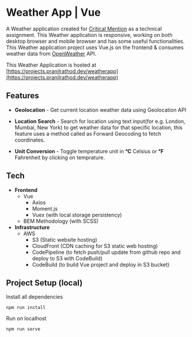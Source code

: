 # Weather App | Vue


A Weather application created for [Critical Mention](https://www.criticalmention.com/) as a technical assignment. This Weather application is responsive, working on both desktop browser and mobile browser and has some useful functionalities. This Weather application project uses Vue.js on the frontend & consumes weather data from [OpenWeather](https://openweathermap.org/) API.

This Weather Application is hosted at [https://projects.pranilrathod.dev/weatherapp](https://projects.pranilrathod.dev/weatherapp)


## Features
- **Geolocation** - Get current location weather data using Geolocation API

-  **Location Search** - Search for location using text input(for e.g. London, Mumbai, New York) to get weather data for that specific location, this feature uses a method called as Forward Geocoding to fetch coordinates.

-  **Unit Conversion** - Toggle temperature unit in **°C** Celsius or **°F** Fahrenheit by clicking on temprature.


## Tech

- **Frontend**
	+ Vue
		+ Axios
		+ Moment.js
		+ Vuex (with local storage persistency)
	+ BEM Methodology (with SCSS)
- **Infrastructure**
	+ AWS
		+ S3 (Static website hosting)
		+ CloudFront (CDN caching for S3 static web hosting)
		+ CodePipeline (to fetch push/pull update from github repo and deploy to S3 with CodeBuild)
		+ CodeBuild (to build Vue project and deploy in S3 bucket)
		
## Project Setup (local)

Install all dependencies
```console
npm run install
```
Run on localhost
```console
npm run serve
```
